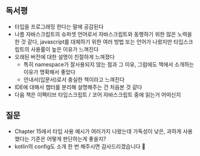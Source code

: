 ## 독서평
- 타입을 프로그래밍 한다는 말에 공감된다
- 나름 자바스크립트의 슈퍼셋 언어로서 자바스크립트와 동행하기 위한 많은 노력을 한 것 같다, javascript를 대체하기 위한 여러 방법 또는 언어가 나왔지만 타입스크립트의 사용률이 높은 이유가 느껴진다
- 오래된 버전에 대한 설명이 친절하게 느껴졌다
  - 특히 namespace가 잘사용되지 않는 점과 그 이유, 그럼에도 책에서 소개하는 이유가 명확해서 좋았다
  - 안내서(입문서)로서 충실한 책이라고 느껴진다
- IDE에 대해서 챕터를 분리해 설명해주는 건 처음본 것 같다
- 다음 책은 이펙티브 타입스크립트 / 코어 자바스크립트 중에 읽는거 어떠신지

## 질문
- Chapter 15에서 타입 사용 예시가 여러가지 나왔는데 가독성이 낮은, 과하게 사용했다는 기준은 어떻게 판단하는게 좋을지?
- kotlin의 config도 소개 한 번 해주시면 감사드리겠습니다 🙏
